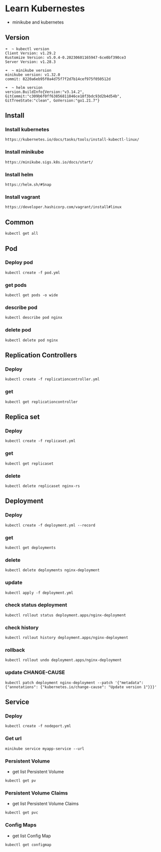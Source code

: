 # Learn Kubernestes
- minikube and kubernetes

## Version
```shell
➜  ~ kubectl version         
Client Version: v1.29.2
Kustomize Version: v5.0.4-0.20230601165947-6ce0bf390ce3
Server Version: v1.28.3

➜  ~ minikube version
minikube version: v1.32.0
commit: 8220a6eb95f0a4d75f7f2d7b14cef975f050512d

➜  ~ helm version
version.BuildInfo{Version:"v3.14.2", GitCommit:"c309b6f0ff63856811846ce18f3bdc93d2b4d54b", GitTreeState:"clean", GoVersion:"go1.21.7"}
```

## Install
### Install kubernetes
```shell
https://kubernetes.io/docs/tasks/tools/install-kubectl-linux/
```

### Install minikube
```shell
https://minikube.sigs.k8s.io/docs/start/
```

### Install helm
```shell
https://helm.sh/#Snap
```

### Install vagrant
```shell
https://developer.hashicorp.com/vagrant/install#linux
```

## Common
```shell
kubectl get all
```

## Pod
### Deploy pod
```shell
kubectl create -f pod.yml
```

### get pods
```shell
kubectl get pods -o wide
```

### describe pod
```shell
kubectl describe pod nginx
```

### delete pod
```shell
kubectl delete pod nginx
```

## Replication Controllers
### Deploy
```shell
kubectl create -f replicationcontroller.yml
```

### get
```shell
kubectl get replicationcontroller
```

## Replica set
### Deploy
```shell
kubectl create -f replicaset.yml
```

### get
```shell
kubectl get replicaset
```

### delete
```shell
kubectl delete replicaset nginx-rs
```

## Deployment
### Deploy
```shell
kubectl create -f deployment.yml --record
```

### get
```shell
kubectl get deployments
```

### delete
```shell
kubectl delete deployments nginx-deployment
```

### update
```shell
kubectl apply -f deployment.yml
```

### check status deployment
```shell
kubectl rollout status deployment.apps/nginx-deployment
```

### check history
```shell
kubectl rollout history deployment.apps/nginx-deployment
```

### rollback
```shell
kubectl rollout undo deployment.apps/nginx-deployment
```

### update CHANGE-CAUSE
```shell
kubectl patch deployment nginx-deployment --patch '{"metadata": {"annotations": {"kubernetes.io/change-cause": "Update version 1"}}}'
```

## Service
### Deploy
```shell
kubectl create -f nodeport.yml
```

### Get url
```shell
minikube service myapp-service --url
```

### Persistent Volume
- get list Persistent Volume
```shell
kubectl get pv 
```
### Persistent Volume Claims
- get list Persistent Volume Claims
```shell
kubectl get pvc
```
### Config Maps
- get list Config Map
```shell
kubectl get configmap
```
